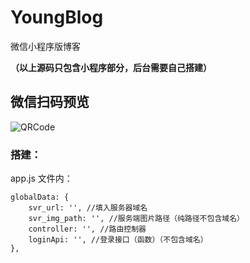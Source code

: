 # YoungBlog
微信小程序版博客 

**（以上源码只包含小程序部分，后台需要自己搭建）**

## 微信扫码预览

![QRCode](https://www.liujiayang.cn/psyduck/gh_81a98266fb8e_344.jpg)

### 搭建：

app.js 文件内：

```
globalData: {
    svr_url: '', //填入服务器域名
    svr_img_path: '', //服务端图片路径（纯路径不包含域名）
    controller: '', //路由控制器
    loginApi: '', //登录接口（函数）（不包含域名）
},
```
